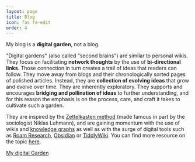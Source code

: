 ```yaml
---
layout: page
title: Blog
icon: fas fa-edit
order: 4
---
```


My blog is a **digital garden**, not a blog.

"Digital gardens" (also called "second brains") are similar to personal wikis. They focus on facilitating **network thoughts** by the use of **bi-directional links**. Those connection in turn creates a trail of ideas that readers can follow. They move away from blogs and their chronologically sorted pages of polished articles. Instead, they are **collection of evolving ideas** that grow and evolve over time. They are inherently exploratory. They supports and encourages **bridging and pollination of ideas** to further understanding, and for this reason the emphasis is on the process, care, and craft it takes to cultivate such a garden.

They are inspired by the [Zettelkasten method](https://en.wikipedia.org/wiki/Zettelkasten) (made famous in part by the sociologist Niklas Luhmann), and are gaining momentum with the use of wikis and [knowledge graphs](https://en.wikipedia.org/wiki/Knowledge_graph) as well as with the surge of digital tools such as [Roam Research](https://roamresearch.com/), [Obsidian](https://obsidian.md/) or [TiddlyWiki](https://tiddlywiki.com/). You can find more resource on the topic [here](https://github.com/MaggieAppleton/digital-gardeners).

<a class="tag" href="../notes/">My digital Garden</a>
